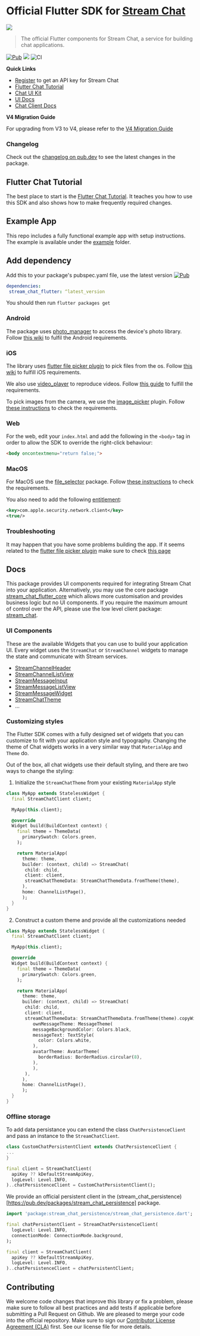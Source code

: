 # Official Flutter SDK for [Stream Chat](https://getstream.io/chat/)

![](https://raw.githubusercontent.com/GetStream/stream-chat-flutter/master/images/sdk_hero_v4.png)

> The official Flutter components for Stream Chat, a service for
> building chat applications.

[![Pub](https://img.shields.io/pub/v/stream_chat_flutter.svg)](https://pub.dartlang.org/packages/stream_chat_flutter)
![](https://img.shields.io/badge/platform-flutter%20%7C%20flutter%20web-ff69b4.svg?style=flat-square)
![CI](https://github.com/GetStream/stream-chat-flutter/workflows/stream_flutter_workflow/badge.svg?branch=master)

**Quick Links**

- [Register](https://getstream.io/chat/trial/) to get an API key for Stream Chat
- [Flutter Chat Tutorial](https://getstream.io/chat/flutter/tutorial/) 
- [Chat UI Kit](https://getstream.io/chat/ui-kit/)
- [UI Docs](https://getstream.io/chat/docs/sdk/flutter/stream_chat_flutter/introduction/)
- [Chat Client Docs](https://getstream.io/chat/docs/flutter-dart/?language=dart)

**V4 Migration Guide**

For upgrading from V3 to V4, please refer to the [V4 Migration Guide](https://getstream.io/chat/docs/sdk/flutter/guides/migration_guide_4_0/)

### Changelog

Check out the [changelog on pub.dev](https://pub.dev/packages/stream_chat_flutter/changelog) to see the latest changes in the package.

## Flutter Chat Tutorial

The best place to start is the [Flutter Chat Tutorial](https://getstream.io/chat/flutter/tutorial/).
It teaches you how to use this SDK and also shows how to make frequently required changes.

## Example App

This repo includes a fully functional example app with setup instructions.
The example is available under the [example](https://github.com/GetStream/stream-chat-flutter/tree/master/packages/stream_chat_flutter/example) folder.

## Add dependency
Add this to your package's pubspec.yaml file, use the latest version [![Pub](https://img.shields.io/pub/v/stream_chat_flutter.svg)](https://pub.dartlang.org/packages/stream_chat_flutter)
```yaml
dependencies:
 stream_chat_flutter: ^latest_version
```

You should then run `flutter packages get`

### Android

The package uses [photo_manager](https://pub.dev/packages/photo_manager) to access the device's photo library.
Follow [this wiki](https://pub.dev/packages/photo_manager#android-10-q-29) to fulfil the Android requirements.

### iOS

The library uses [flutter file picker plugin](https://github.com/miguelpruivo/flutter_file_picker) to pick
files from the os.
Follow [this wiki](https://github.com/miguelpruivo/flutter_file_picker/wiki/Setup#ios) to fulfill iOS requirements.

We also use [video_player](https://pub.dev/packages/video_player) to reproduce videos. Follow [this guide](https://pub.dev/packages/video_player#installation) to fulfill the requirements.

To pick images from the camera, we use the [image_picker](https://pub.dev/packages/image_picker) plugin.
Follow [these instructions](https://pub.dev/packages/image_picker#ios) to check the requirements.

### Web

For the web, edit your `index.html` and add the following in the `<body>` tag in order to allow the SDK to override the right-click behaviour:

```html
<body oncontextmenu="return false;">
```

### MacOS

For MacOS use the [file_selector](https://pub.dev/packages/file_selector#macos) package.
Follow [these instructions](https://pub.dev/packages/file_selector#macos) to check the requirements.

You also need to add the following [entitlement](https://docs.flutter.dev/development/platform-integration/desktop#entitlements-and-the-app-sandbox):

```xml
<key>com.apple.security.network.client</key>
<true/>
```

### Troubleshooting

It may happen that you have some problems building the app.
If it seems related to the [flutter file picker plugin](https://github.com/miguelpruivo/flutter_file_picker) make sure to check [this page](https://github.com/miguelpruivo/flutter_file_picker/wiki/Troubleshooting) 

## Docs

This package provides UI components required for integrating Stream Chat into your application.
Alternatively, you may use the core package [stream_chat_flutter_core](https://github.com/GetStream/stream-chat-flutter/tree/master/packages/stream_chat_flutter_core) which allows more customisation and provides business logic but no UI components.
If you require the maximum amount of control over the API, please use the low level client package: [stream_chat](https://github.com/GetStream/stream-chat-flutter/tree/master/packages/stream_chat).

### UI Components

These are the available Widgets that you can use to build your application UI.
Every widget uses the `StreamChat` or `StreamChannel` widgets to manage the state and communicate with Stream services.

- [StreamChannelHeader](https://getstream.io/chat/docs/sdk/flutter/stream_chat_flutter/stream_channel_header/)
- [StreamChannelListView](https://getstream.io/chat/docs/sdk/flutter/stream_chat_flutter/stream_channel_list_view/)
- [StreamMessageInput](https://getstream.io/chat/docs/sdk/flutter/stream_chat_flutter/stream_message_input/)
- [StreamMessageListView](https://getstream.io/chat/docs/sdk/flutter/stream_chat_flutter/stream_message_list_view/)
- [StreamMessageWidget](https://getstream.io/chat/docs/sdk/flutter/stream_chat_flutter/stream_message_widget/)
- [StreamChatTheme](https://getstream.io/chat/docs/sdk/flutter/stream_chat_flutter/stream_chat_and_theming/)
- ...

### Customizing styles

The Flutter SDK comes with a fully designed set of widgets that you can customize to fit with your application style and typography.
Changing the theme of Chat widgets works in a very similar way that `MaterialApp` and `Theme` do.

Out of the box, all chat widgets use their default styling, and there are two ways to change the styling:

  1. Initialize the `StreamChatTheme` from your existing `MaterialApp` style
  ```dart
  class MyApp extends StatelessWidget {
    final StreamChatClient client;

    MyApp(this.client);

    @override
    Widget build(BuildContext context) {
      final theme = ThemeData(
        primarySwatch: Colors.green,
      );

      return MaterialApp(
        theme: theme,
        builder: (context, child) => StreamChat(
         child: child,
         client: client,
         streamChatThemeData: StreamChatThemeData.fromTheme(theme),
        ),
        home: ChannelListPage(),
        );
    }
  }
  ```

  2. Construct a custom theme and provide all the customizations needed
  ```dart
  class MyApp extends StatelessWidget {
    final StreamChatClient client;

    MyApp(this.client);

    @override
    Widget build(BuildContext context) {
      final theme = ThemeData(
        primarySwatch: Colors.green,
      );

      return MaterialApp(
        theme: theme,
        builder: (context, child) => StreamChat(
         child: child,
         client: client,
         streamChatThemeData: StreamChatThemeData.fromTheme(theme).copyWith(
            ownMessageTheme: MessageTheme(
            messageBackgroundColor: Colors.black,
            messageText: TextStyle(
              color: Colors.white,
            ),
            avatarTheme: AvatarTheme(
              borderRadius: BorderRadius.circular(8),
            ),
            ),
         ),
        ),
        home: ChannelListPage(),
        );
    }
  }
  ```
  
### Offline storage 

To add data persistance you can extend the class `ChatPersistenceClient` and pass an instance to the `StreamChatClient`.

```dart
class CustomChatPersistentClient extends ChatPersistenceClient {
...
}

final client = StreamChatClient(
  apiKey ?? kDefaultStreamApiKey,
  logLevel: Level.INFO,
)..chatPersistenceClient = CustomChatPersistentClient();
```

We provide an official persistent client in the (stream_chat_persistence)[https://pub.dev/packages/stream_chat_persistence] package.

```dart
import 'package:stream_chat_persistence/stream_chat_persistence.dart';

final chatPersistentClient = StreamChatPersistenceClient(
  logLevel: Level.INFO,
  connectionMode: ConnectionMode.background,
);

final client = StreamChatClient(
  apiKey ?? kDefaultStreamApiKey,
  logLevel: Level.INFO,
)..chatPersistenceClient = chatPersistentClient;
```

## Contributing

We welcome code changes that improve this library or fix a problem,
please make sure to follow all best practices and add tests if applicable before submitting a Pull Request on Github.
We are pleased to merge your code into the official repository.
Make sure to sign our [Contributor License Agreement (CLA)](https://docs.google.com/forms/d/e/1FAIpQLScFKsKkAJI7mhCr7K9rEIOpqIDThrWxuvxnwUq2XkHyG154vQ/viewform) first.
See our license file for more details.
